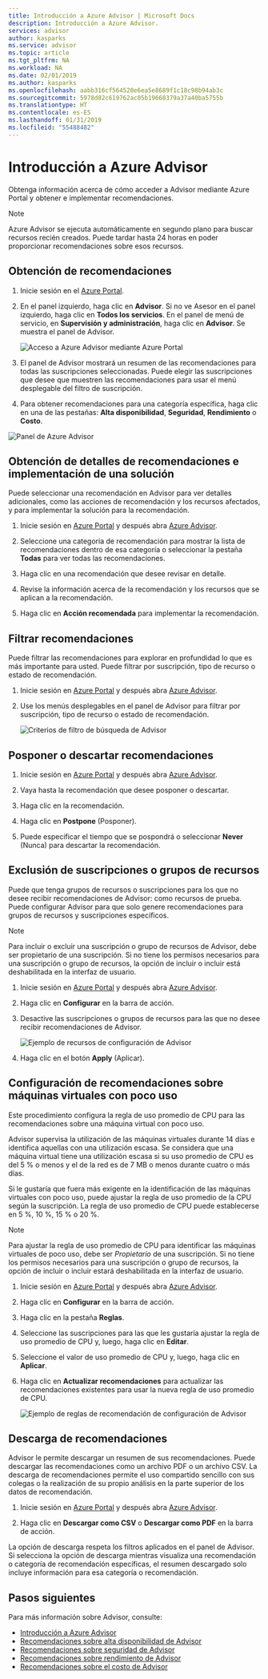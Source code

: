 ```yaml
---
title: Introducción a Azure Advisor | Microsoft Docs
description: Introducción a Azure Advisor.
services: advisor
author: kasparks
ms.service: advisor
ms.topic: article
ms.tgt_pltfrm: NA
ms.workload: NA
ms.date: 02/01/2019
ms.author: kasparks
ms.openlocfilehash: aabb316cf564520e6ea5e8689f1c18c98b94ab3c
ms.sourcegitcommit: 5978d82c619762ac05b19668379a37a40ba5755b
ms.translationtype: HT
ms.contentlocale: es-ES
ms.lasthandoff: 01/31/2019
ms.locfileid: "55488482"
---
```

# <a name="get-started-with-azure-advisor"></a>Introducción a Azure Advisor

Obtenga información acerca de cómo acceder a Advisor mediante Azure Portal y obtener e implementar recomendaciones.

> [!NOTE]
> Azure Advisor se ejecuta automáticamente en segundo plano para buscar recursos recién creados. Puede tardar hasta 24 horas en poder proporcionar recomendaciones sobre esos recursos.

## <a name="get-recommendations"></a>Obtención de recomendaciones

1. Inicie sesión en el [Azure Portal](https://portal.azure.com).

1. En el panel izquierdo, haga clic en **Advisor**.  Si no ve Asesor en el panel izquierdo, haga clic en **Todos los servicios**.  En el panel de menú de servicio, en **Supervisión y administración**, haga clic en **Advisor**. Se muestra el panel de Advisor.

   ![Acceso a Azure Advisor mediante Azure Portal](./media/advisor-get-started/advisor-portal-menu.png) 

1. El panel de Advisor mostrará un resumen de las recomendaciones para todas las suscripciones seleccionadas.  Puede elegir las suscripciones que desee que muestren las recomendaciones para usar el menú desplegable del filtro de suscripción.

1. Para obtener recomendaciones para una categoría específica, haga clic en una de las pestañas: **Alta disponibilidad**, **Seguridad**, **Rendimiento** o **Costo**. 

  ![Panel de Azure Advisor](./media/advisor-overview/advisor-dashboard.png)

## <a name="get-recommendation-details-and-implement-a-solution"></a>Obtención de detalles de recomendaciones e implementación de una solución

Puede seleccionar una recomendación en Advisor para ver detalles adicionales, como las acciones de recomendación y los recursos afectados, y para implementar la solución para la recomendación.  

1. Inicie sesión en [Azure Portal](https://portal.azure.com) y después abra [Azure Advisor](https://aka.ms/azureadvisordashboard).

1. Seleccione una categoría de recomendación para mostrar la lista de recomendaciones dentro de esa categoría o seleccionar la pestaña **Todas** para ver todas las recomendaciones.

1. Haga clic en una recomendación que desee revisar en detalle.

1. Revise la información acerca de la recomendación y los recursos que se aplican a la recomendación.

1. Haga clic en **Acción recomendada** para implementar la recomendación.

## <a name="filter-recommendations"></a>Filtrar recomendaciones

Puede filtrar las recomendaciones para explorar en profundidad lo que es más importante para usted.  Puede filtrar por suscripción, tipo de recurso o estado de recomendación.  

1. Inicie sesión en [Azure Portal](https://portal.azure.com) y después abra [Azure Advisor](https://aka.ms/azureadvisordashboard).

1. Use los menús desplegables en el panel de Advisor para filtrar por suscripción, tipo de recurso o estado de recomendación.

    ![Criterios de filtro de búsqueda de Advisor](./media/advisor-get-started/advisor-filters.png)

## <a name="postpone-or-dismiss-recommendations"></a>Posponer o descartar recomendaciones

1. Inicie sesión en [Azure Portal](https://portal.azure.com) y después abra [Azure Advisor](https://aka.ms/azureadvisordashboard).

1. Vaya hasta la recomendación que desee posponer o descartar.

1. Haga clic en la recomendación.

1. Haga clic en **Postpone** (Posponer). 

1. Puede especificar el tiempo que se pospondrá o seleccionar **Never** (Nunca) para descartar la recomendación.

## <a name="exclude-subscriptions-or-resource-groups"></a>Exclusión de suscripciones o grupos de recursos

Puede que tenga grupos de recursos o suscripciones para los que no desee recibir recomendaciones de Advisor: como recursos de prueba.  Puede configurar Advisor para que solo genere recomendaciones para grupos de recursos y suscripciones específicos.

> [!NOTE]
> Para incluir o excluir una suscripción o grupo de recursos de Advisor, debe ser propietario de una suscripción.  Si no tiene los permisos necesarios para una suscripción o grupo de recursos, la opción de incluir o incluir está deshabilitada en la interfaz de usuario.

1. Inicie sesión en [Azure Portal](https://portal.azure.com) y después abra [Azure Advisor](https://aka.ms/azureadvisordashboard).

1. Haga clic en **Configurar** en la barra de acción.

1. Desactive las suscripciones o grupos de recursos para las que no desee recibir recomendaciones de Advisor.

    ![Ejemplo de recursos de configuración de Advisor](./media/advisor-get-started/advisor-configure-resources.png)

1. Haga clic en el botón **Apply** (Aplicar).

## <a name="configure-low-usage-vm-recommendation"></a>Configuración de recomendaciones sobre máquinas virtuales con poco uso

Este procedimiento configura la regla de uso promedio de CPU para las recomendaciones sobre una máquina virtual con poco uso.

Advisor supervisa la utilización de las máquinas virtuales durante 14 días e identifica aquellas con una utilización escasa. Se considera que una máquina virtual tiene una utilización escasa si su uso promedio de CPU es del 5 % o menos y el de la red es de 7 MB o menos durante cuatro o más días.

Si le gustaría que fuera más exigente en la identificación de las máquinas virtuales con poco uso, puede ajustar la regla de uso promedio de la CPU según la suscripción.  La regla de uso promedio de CPU puede establecerse en 5 %, 10 %, 15 % o 20 %.

> [!NOTE]
> Para ajustar la regla de uso promedio de CPU para identificar las máquinas virtuales de poco uso, debe ser *Propietario* de una suscripción.  Si no tiene los permisos necesarios para una suscripción o grupo de recursos, la opción de incluir o incluir estará deshabilitada en la interfaz de usuario. 

1. Inicie sesión en [Azure Portal](https://portal.azure.com) y después abra [Azure Advisor](https://aka.ms/azureadvisordashboard).

1. Haga clic en **Configurar** en la barra de acción.

1. Haga clic en la pestaña **Reglas**.

1. Seleccione las suscripciones para las que les gustaría ajustar la regla de uso promedio de CPU y, luego, haga clic en **Editar**.

1. Seleccione el valor de uso promedio de CPU y, luego, haga clic en **Aplicar**.

1. Haga clic en **Actualizar recomendaciones** para actualizar las recomendaciones existentes para usar la nueva regla de uso promedio de CPU. 

   ![Ejemplo de reglas de recomendación de configuración de Advisor](./media/advisor-get-started/advisor-configure-rules.png)

## <a name="download-recommendations"></a>Descarga de recomendaciones

Advisor le permite descargar un resumen de sus recomendaciones.  Puede descargar las recomendaciones como un archivo PDF o un archivo CSV.  La descarga de recomendaciones permite el uso compartido sencillo con sus colegas o la realización de su propio análisis en la parte superior de los datos de recomendación.

1. Inicie sesión en [Azure Portal](https://portal.azure.com) y después abra [Azure Advisor](https://aka.ms/azureadvisordashboard).

1. Haga clic en **Descargar como CSV** o **Descargar como PDF** en la barra de acción.

La opción de descarga respeta los filtros aplicados en el panel de Advisor.  Si selecciona la opción de descarga mientras visualiza una recomendación o categoría de recomendación específicas, el resumen descargado solo incluye información para esa categoría o recomendación. 

## <a name="next-steps"></a>Pasos siguientes

Para más información sobre Advisor, consulte:

- [Introducción a Azure Advisor](advisor-overview.md)
- [Recomendaciones sobre alta disponibilidad de Advisor](advisor-high-availability-recommendations.md)
- [Recomendaciones sobre seguridad de Advisor](advisor-security-recommendations.md)
- [Recomendaciones sobre rendimiento de Advisor](advisor-performance-recommendations.md)
- [Recomendaciones sobre el costo de Advisor](advisor-performance-recommendations.md)
